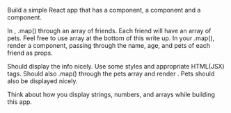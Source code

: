 Build a simple React app that has a <FriendList /> component, a <Friend /> component and a <Pet /> component.

In <FriendList />, .map() through an array of friends. Each friend will have an array of pets. Feel free to use array at the bottom of this write up. In your .map(), render a <Friend /> component, passing through the name, age, and pets of each friend as props.

<Friend /> Should display the info nicely. Use some styles and appropriate HTML(JSX) tags. <Friend /> Should also .map() through the pets array and render <Pet />. Pets should also be displayed nicely.

Think about how you display strings, numbers, and arrays while building this app.
